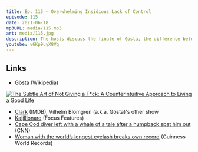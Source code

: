 ```yaml
---
title: Ep. 115 – Overwhelming Insidious Lack of Control
episode: 115
date: 2021-06-18
mp3URL: media/115.mp3
art: media/115.jpg
description: The hosts discuss the finale of Gösta, the difference between a bayou and a river, the amazingly bizarre pink-foam-filled movie, Kajillionaire, the man who almost got swallowed by a whale, and the woman with the longest eyelashes.
youtube: v6Kp9uyX8Vg
---
```


## Links

- [Gösta](https://en.wikipedia.org/wiki/Gösta_(TV_series)) (Wikipedia)

[![The Subtle Art of Not Giving a F*ck: A Counterintuitive Approach to Living a Good Life](https://ws-na.amazon-adsystem.com/widgets/q?_encoding=UTF8&ASIN=0062457713&Format=_SL250_&ID=AsinImage&MarketPlace=US&ServiceVersion=20070822&WS=1&tag=eriksblog07-20&language=en_US)](https://amzn.to/3d9kQt9)

- [Clark](https://www.imdb.com/title/tt12304420/) (IMDB), Vilhelm Blomgren (a.k.a. Gösta)'s other show
- [Kajillionare](https://www.focusfeatures.com/kajillionaire) (Focus Features)
- [Cape Cod diver left with a whale of a tale after a humpback spat him out](https://edition.cnn.com/2021/06/11/us/cape-cod-diver-eaten-by-whale/index.html) (CNN)
- [Woman with the world’s longest eyelash breaks own record](https://www.guinnessworldrecords.com/news/2021/6/woman-with-the-worlds-longest-eyelash-breaks-own-record-663474) (Guinness World Records)